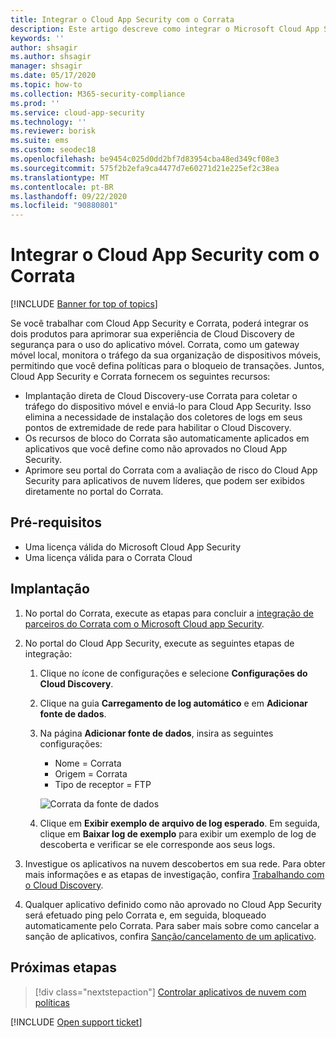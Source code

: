 ```yaml
---
title: Integrar o Cloud App Security com o Corrata
description: Este artigo descreve como integrar o Microsoft Cloud App Security com o Corrata para Cloud Discovery contínuo e o bloqueio automatizado de aplicativos não aprovados.
keywords: ''
author: shsagir
ms.author: shsagir
manager: shsagir
ms.date: 05/17/2020
ms.topic: how-to
ms.collection: M365-security-compliance
ms.prod: ''
ms.service: cloud-app-security
ms.technology: ''
ms.reviewer: borisk
ms.suite: ems
ms.custom: seodec18
ms.openlocfilehash: be9454c025d0dd2bf7d83954cba48ed349cf08e3
ms.sourcegitcommit: 575f2b2efa9ca4477d7e60271d21e225ef2c38ea
ms.translationtype: MT
ms.contentlocale: pt-BR
ms.lasthandoff: 09/22/2020
ms.locfileid: "90880801"
---
```

# <a name="integrate-cloud-app-security-with-corrata"></a>Integrar o Cloud App Security com o Corrata

[!INCLUDE [Banner for top of topics](includes/banner.md)]

Se você trabalhar com Cloud App Security e Corrata, poderá integrar os dois produtos para aprimorar sua experiência de Cloud Discovery de segurança para o uso do aplicativo móvel. Corrata, como um gateway móvel local, monitora o tráfego da sua organização de dispositivos móveis, permitindo que você defina políticas para o bloqueio de transações. Juntos, Cloud App Security e Corrata fornecem os seguintes recursos:

- Implantação direta de Cloud Discovery-use Corrata para coletar o tráfego do dispositivo móvel e enviá-lo para Cloud App Security. Isso elimina a necessidade de instalação dos coletores de logs em seus pontos de extremidade de rede para habilitar o Cloud Discovery.
- Os recursos de bloco do Corrata são automaticamente aplicados em aplicativos que você define como não aprovados no Cloud App Security.
- Aprimore seu portal do Corrata com a avaliação de risco do Cloud App Security para aplicativos de nuvem líderes, que podem ser exibidos diretamente no portal do Corrata.

## <a name="prerequisites"></a>Pré-requisitos

- Uma licença válida do Microsoft Cloud App Security
- Uma licença válida para o Corrata Cloud

## <a name="deployment"></a>Implantação

1. No portal do Corrata, execute as etapas para concluir a [integração de parceiros do Corrata com o Microsoft Cloud app Security](https://corrata.com/microsoft-mcas-onboarding).
2. No portal do Cloud App Security, execute as seguintes etapas de integração:
    1. Clique no ícone de configurações e selecione **Configurações do Cloud Discovery**.
    2. Clique na guia **Carregamento de log automático** e em **Adicionar fonte de dados**.
    3. Na página **Adicionar fonte de dados**, insira as seguintes configurações:

        - Nome = Corrata
        - Origem = Corrata
        - Tipo de receptor = FTP

        ![Corrata da fonte de dados](media/data-source-corrata.png)

    4. Clique em **Exibir exemplo de arquivo de log esperado**. Em seguida, clique em **Baixar log de exemplo** para exibir um exemplo de log de descoberta e verificar se ele corresponde aos seus logs.

3. Investigue os aplicativos na nuvem descobertos em sua rede. Para obter mais informações e as etapas de investigação, confira [Trabalhando com o Cloud Discovery](working-with-cloud-discovery-data.md).

4. Qualquer aplicativo definido como não aprovado no Cloud App Security será efetuado ping pelo Corrata e, em seguida, bloqueado automaticamente pelo Corrata. Para saber mais sobre como cancelar a sanção de aplicativos, confira [Sanção/cancelamento de um aplicativo](governance-discovery.md#BKMK_SanctionApp).

## <a name="next-steps"></a>Próximas etapas

> [!div class="nextstepaction"]
> [Controlar aplicativos de nuvem com políticas](control-cloud-apps-with-policies.md)

[!INCLUDE [Open support ticket](includes/support.md)]
